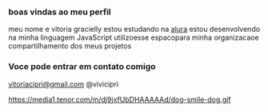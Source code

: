 ### boas vindas ao meu perfil
meu nome e vitoria gracielly
estou estudando na [alura](https://www.alura.com.br)
estou desenvolvendo na minha linguagem JavaScript
utilizoesse espacopara minha  organizacaoe compartilhamento dos meus projetos

### Voce pode entrar em contato comigo

vitoriacipri@gmail.com
@vivicipri

https://media1.tenor.com/m/dj9jxfUbDHAAAAAd/dog-smile-dog.gif
